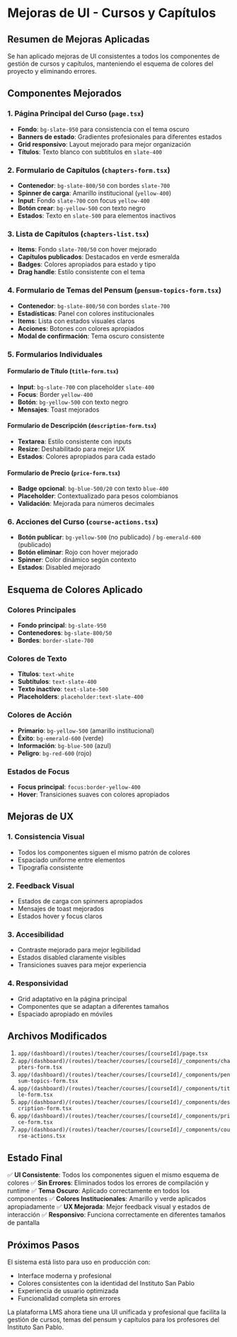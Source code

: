 # Mejoras de UI - Cursos y Capítulos

## Resumen de Mejoras Aplicadas

Se han aplicado mejoras de UI consistentes a todos los componentes de gestión de cursos y capítulos, manteniendo el esquema de colores del proyecto y eliminando errores.

## Componentes Mejorados

### 1. Página Principal del Curso (`page.tsx`)
- **Fondo**: `bg-slate-950` para consistencia con el tema oscuro
- **Banners de estado**: Gradientes profesionales para diferentes estados
- **Grid responsivo**: Layout mejorado para mejor organización
- **Títulos**: Texto blanco con subtítulos en `slate-400`

### 2. Formulario de Capítulos (`chapters-form.tsx`)
- **Contenedor**: `bg-slate-800/50` con bordes `slate-700`
- **Spinner de carga**: Amarillo institucional (`yellow-400`)
- **Input**: Fondo `slate-700` con focus `yellow-400`
- **Botón crear**: `bg-yellow-500` con texto negro
- **Estados**: Texto en `slate-500` para elementos inactivos

### 3. Lista de Capítulos (`chapters-list.tsx`)
- **Items**: Fondo `slate-700/50` con hover mejorado
- **Capítulos publicados**: Destacados en verde esmeralda
- **Badges**: Colores apropiados para estado y tipo
- **Drag handle**: Estilo consistente con el tema

### 4. Formulario de Temas del Pensum (`pensum-topics-form.tsx`)
- **Contenedor**: `bg-slate-800/50` con bordes `slate-700`
- **Estadísticas**: Panel con colores institucionales
- **Items**: Lista con estados visuales claros
- **Acciones**: Botones con colores apropiados
- **Modal de confirmación**: Tema oscuro consistente

### 5. Formularios Individuales

#### Formulario de Título (`title-form.tsx`)
- **Input**: `bg-slate-700` con placeholder `slate-400`
- **Focus**: Border `yellow-400`
- **Botón**: `bg-yellow-500` con texto negro
- **Mensajes**: Toast mejorados

#### Formulario de Descripción (`description-form.tsx`)
- **Textarea**: Estilo consistente con inputs
- **Resize**: Deshabilitado para mejor UX
- **Estados**: Colores apropiados para cada estado

#### Formulario de Precio (`price-form.tsx`)
- **Badge opcional**: `bg-blue-500/20` con texto `blue-400`
- **Placeholder**: Contextualizado para pesos colombianos
- **Validación**: Mejorada para números decimales

### 6. Acciones del Curso (`course-actions.tsx`)
- **Botón publicar**: `bg-yellow-500` (no publicado) / `bg-emerald-600` (publicado)
- **Botón eliminar**: Rojo con hover mejorado
- **Spinner**: Color dinámico según contexto
- **Estados**: Disabled mejorado

## Esquema de Colores Aplicado

### Colores Principales
- **Fondo principal**: `bg-slate-950`
- **Contenedores**: `bg-slate-800/50`
- **Bordes**: `border-slate-700`

### Colores de Texto
- **Títulos**: `text-white`
- **Subtítulos**: `text-slate-400`
- **Texto inactivo**: `text-slate-500`
- **Placeholders**: `placeholder:text-slate-400`

### Colores de Acción
- **Primario**: `bg-yellow-500` (amarillo institucional)
- **Éxito**: `bg-emerald-600` (verde)
- **Información**: `bg-blue-500` (azul)
- **Peligro**: `bg-red-600` (rojo)

### Estados de Focus
- **Focus principal**: `focus:border-yellow-400`
- **Hover**: Transiciones suaves con colores apropiados

## Mejoras de UX

### 1. Consistencia Visual
- Todos los componentes siguen el mismo patrón de colores
- Espaciado uniforme entre elementos
- Tipografía consistente

### 2. Feedback Visual
- Estados de carga con spinners apropiados
- Mensajes de toast mejorados
- Estados hover y focus claros

### 3. Accesibilidad
- Contraste mejorado para mejor legibilidad
- Estados disabled claramente visibles
- Transiciones suaves para mejor experiencia

### 4. Responsividad
- Grid adaptativo en la página principal
- Componentes que se adaptan a diferentes tamaños
- Espaciado apropiado en móviles

## Archivos Modificados

1. `app/(dashboard)/(routes)/teacher/courses/[courseId]/page.tsx`
2. `app/(dashboard)/(routes)/teacher/courses/[courseId]/_components/chapters-form.tsx`
3. `app/(dashboard)/(routes)/teacher/courses/[courseId]/_components/pensum-topics-form.tsx`
4. `app/(dashboard)/(routes)/teacher/courses/[courseId]/_components/title-form.tsx`
5. `app/(dashboard)/(routes)/teacher/courses/[courseId]/_components/description-form.tsx`
6. `app/(dashboard)/(routes)/teacher/courses/[courseId]/_components/price-form.tsx`
7. `app/(dashboard)/(routes)/teacher/courses/[courseId]/_components/course-actions.tsx`

## Estado Final

✅ **UI Consistente**: Todos los componentes siguen el mismo esquema de colores
✅ **Sin Errores**: Eliminados todos los errores de compilación y runtime
✅ **Tema Oscuro**: Aplicado correctamente en todos los componentes
✅ **Colores Institucionales**: Amarillo y verde aplicados apropiadamente
✅ **UX Mejorada**: Mejor feedback visual y estados de interacción
✅ **Responsivo**: Funciona correctamente en diferentes tamaños de pantalla

## Próximos Pasos

El sistema está listo para uso en producción con:
- Interface moderna y profesional
- Colores consistentes con la identidad del Instituto San Pablo
- Experiencia de usuario optimizada
- Funcionalidad completa sin errores

La plataforma LMS ahora tiene una UI unificada y profesional que facilita la gestión de cursos, temas del pensum y capítulos para los profesores del Instituto San Pablo. 